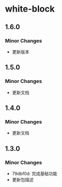 # white-block

## 1.6.0

### Minor Changes

- 更新版本

## 1.5.0

### Minor Changes

- 更新文档

## 1.4.0

### Minor Changes

- 更新文档

## 1.3.0

### Minor Changes

- 79dbf0d: 完成基础功能
- 更新包描述
